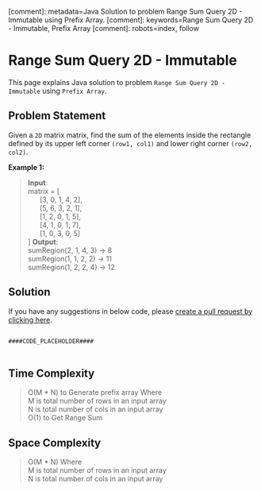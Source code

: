 [comment]: metadata=Java Solution to problem Range Sum Query 2D - Immutable using Prefix Array.
[comment]: keywords=Range Sum Query 2D - Immutable, Prefix Array
[comment]: robots=index, follow


<h1>Range Sum Query 2D - Immutable</h1>
<p>
This page explains Java solution to problem <code class="inline">Range Sum Query 2D - Immutable</code> using <code class="inline">Prefix Array</code>.
</p>


<h2 class="heading">Problem Statement</h2>
<p>
Given a <code class="inline">2D</code> matrix matrix, find the sum of the elements inside the rectangle defined by its upper left corner <code class="inline">(row1, col1)</code> and lower right corner <code class="inline">(row2, col2)</code>.
</p>

<b>Example 1:</b>
<blockquote>
<p>
<b>Input</b>: <br/>
matrix = [<br />
&nbsp;&nbsp;&nbsp;&nbsp;&nbsp;&nbsp;[3, 0, 1, 4, 2], <br />
&nbsp;&nbsp;&nbsp;&nbsp;&nbsp;&nbsp;[5, 6, 3, 2, 1], <br />
&nbsp;&nbsp;&nbsp;&nbsp;&nbsp;&nbsp;[1, 2, 0, 1, 5], <br />
&nbsp;&nbsp;&nbsp;&nbsp;&nbsp;&nbsp;[4, 1, 0, 1, 7], <br />
&nbsp;&nbsp;&nbsp;&nbsp;&nbsp;&nbsp;[1, 0, 3, 0, 5] <br />
]
<b>Output</b>: <br/>
sumRegion(2, 1, 4, 3) -> 8 <br />
sumRegion(1, 1, 2, 2) -> 11 <br />
sumRegion(1, 2, 2, 4) -> 12 <br />
</p>
</blockquote>


<h2 class="heading">Solution</h2>
If you have any suggestions in below code, please <a href="####LINK_PLACEHOLDER####" target="_blank" rel="noopener noreferrer" class="absolute">create a pull request by clicking here</a>.
<pre>
<code class="language-java">
####CODE_PLACEHOLDER####
</code>
</pre>


<h2 class="heading">Time Complexity</h2>
<blockquote>
<p>
O(M * N) to Generate prefix array Where <br />
M is total number of rows in an input array <br />
N is total number of cols in an input array <br />
O(1) to Get Range Sum
</p>
</blockquote>


<h2 class="heading">Space Complexity</h2>
<blockquote>
<p>
O(M * N) Where <br />
M is total number of rows in an input array <br />
N is total number of cols in an input array <br />
</p>
</blockquote>